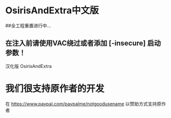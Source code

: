 # OsirisAndExtra中文版

##全工程重置进行中...

## 在注入前请使用VAC绕过或者添加 [-insecure] 启动参数！

汉化版 OsirisAndExtra

# 我们很支持原作者的开发
在 https://www.paypal.com/paypalme/notgoodusename 以赞助方式支持原作者
